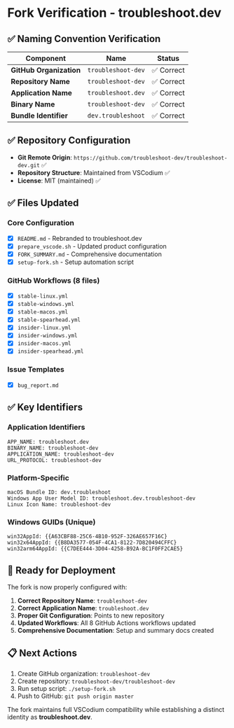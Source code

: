 # Fork Verification - troubleshoot.dev

## ✅ Naming Convention Verification

| Component | Name | Status |
|-----------|------|--------|
| **GitHub Organization** | `troubleshoot-dev` | ✅ Correct |
| **Repository Name** | `troubleshoot-dev` | ✅ Correct |
| **Application Name** | `troubleshoot.dev` | ✅ Correct |
| **Binary Name** | `troubleshoot-dev` | ✅ Correct |
| **Bundle Identifier** | `dev.troubleshoot` | ✅ Correct |

## ✅ Repository Configuration

- **Git Remote Origin**: `https://github.com/troubleshoot-dev/troubleshoot-dev.git` ✅
- **Repository Structure**: Maintained from VSCodium ✅
- **License**: MIT (maintained) ✅

## ✅ Files Updated

### Core Configuration
- [x] `README.md` - Rebranded to troubleshoot.dev
- [x] `prepare_vscode.sh` - Updated product configuration
- [x] `FORK_SUMMARY.md` - Comprehensive documentation
- [x] `setup-fork.sh` - Setup automation script

### GitHub Workflows (8 files)
- [x] `stable-linux.yml`
- [x] `stable-windows.yml` 
- [x] `stable-macos.yml`
- [x] `stable-spearhead.yml`
- [x] `insider-linux.yml`
- [x] `insider-windows.yml`
- [x] `insider-macos.yml`
- [x] `insider-spearhead.yml`

### Issue Templates
- [x] `bug_report.md`

## ✅ Key Identifiers

### Application Identifiers
```
APP_NAME: troubleshoot.dev
BINARY_NAME: troubleshoot-dev
APPLICATION_NAME: troubleshoot-dev
URL_PROTOCOL: troubleshoot-dev
```

### Platform-Specific
```
macOS Bundle ID: dev.troubleshoot
Windows App User Model ID: troubleshoot.dev.troubleshoot-dev
Linux Icon Name: troubleshoot-dev
```

### Windows GUIDs (Unique)
```
win32AppId: {{A63CBF88-25C6-4B10-952F-326AE657F16C}
win32x64AppId: {{B8DA3577-054F-4CA1-8122-7D820494CFFC}
win32arm64AppId: {{C7DEE444-3D04-4258-B92A-BC1F0FF2CAE5}
```

## 🚀 Ready for Deployment

The fork is now properly configured with:

1. **Correct Repository Name**: `troubleshoot-dev`
2. **Correct Application Name**: `troubleshoot.dev`
3. **Proper Git Configuration**: Points to new repository
4. **Updated Workflows**: All 8 GitHub Actions workflows updated
5. **Comprehensive Documentation**: Setup and summary docs created

## 📋 Next Actions

1. Create GitHub organization: `troubleshoot-dev`
2. Create repository: `troubleshoot-dev/troubleshoot-dev`
3. Run setup script: `./setup-fork.sh`
4. Push to GitHub: `git push origin master`

The fork maintains full VSCodium compatibility while establishing a distinct identity as **troubleshoot.dev**.